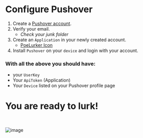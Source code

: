 
# Configure Pushover

1. Create a [Pushover account](https://pushover.net/signup).
2. Verify your email. 
    - *Check your junk folder*
4. Create an `Application` in your newly created account. 
    - [PoeLurker Icon](https://github.com/C1rdec/Poe-Lurker/blob/master/LurkerIcon.png)
6. Install `Pushover` on your `device` and login with your account.


### With all the above you should have:
 - your `UserKey` 
 - Your `ApiToken` (Application)
 - Your `Device` listed on your Pushover profile page

# You are ready to lurk!

<br/>

![image](https://user-images.githubusercontent.com/5436436/151669534-90e04aaa-60ea-4e35-aa13-a1888f8b8fc3.png)


